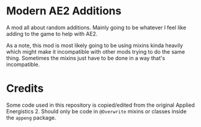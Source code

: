 # Modern AE2 Additions
A mod all about random additions. Mainly going to be whatever I feel like adding to the game to help with AE2.

As a note, this mod is most likely going to be using mixins kinda heavily which
might make it incompatible with other mods trying to do the same
thing. Sometimes the mixins just have to be done in a way that's incompatible.

# Credits
Some code used in this repository is copied/edited from the original
Applied Energistics 2. Should only be code in `@Overwrite` mixins or classes inside
the `appeng` package.